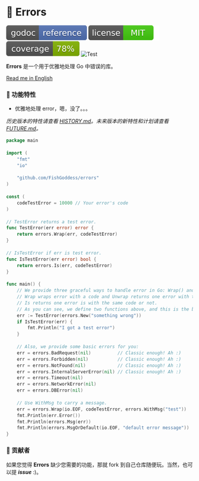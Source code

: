 # 🧯 Errors

[![Go Doc](_icons/godoc.svg)](https://pkg.go.dev/github.com/FishGoddess/errors)
[![License](_icons/license.svg)](https://opensource.org/licenses/MIT)
[![License](_icons/coverage.svg)](_icons/coverage.svg)
![Test](https://github.com/FishGoddess/errors/actions/workflows/test.yml/badge.svg)

**Errors** 是一个用于优雅地处理 Go 中错误的库。

[Read me in English](./README.en.md)

### 🙋‍ 功能特性

* 优雅地处理 error，嗯，没了。。。

_历史版本的特性请查看 [HISTORY.md](./HISTORY.md)。未来版本的新特性和计划请查看 [FUTURE.md](./FUTURE.md)。_

```go
package main

import (
	"fmt"
	"io"

	"github.com/FishGoddess/errors"
)

const (
	codeTestError = 10000 // Your error's code
)

// TestError returns a test error.
func TestError(err error) error {
	return errors.Wrap(err, codeTestError)
}

// IsTestError if err is test error.
func IsTestError(err error) bool {
	return errors.Is(err, codeTestError)
}

func main() {
	// We provide three graceful ways to handle error in Go: Wrap() and Unwrap() and Is().
	// Wrap wraps error with a code and Unwrap returns one error with this code.
	// Is returns one error is with the same code or not.
	// As you can see, we define two functions above, and this is the basic way to use this lib.
	err := TestError(errors.New("something wrong"))
	if IsTestError(err) {
		fmt.Println("I got a test error")
	}

	// Also, we provide some basic errors for you:
	err = errors.BadRequest(nil)          // Classic enough! Ah :)
	err = errors.Forbidden(nil)           // Classic enough! Ah :)
	err = errors.NotFound(nil)            // Classic enough! Ah :)
	err = errors.InternalServerError(nil) // Classic enough! Ah :)
	err = errors.Timeout(nil)
	err = errors.NetworkError(nil)
	err = errors.DBError(nil)

	// Use WithMsg to carry a message.
	err = errors.Wrap(io.EOF, codeTestError, errors.WithMsg("test"))
	fmt.Println(err.Error())
	fmt.Println(errors.Msg(err))
	fmt.Println(errors.MsgOrDefault(io.EOF, "default error message"))
}

```

### 👥 贡献者

如果您觉得 **Errors** 缺少您需要的功能，那就 fork 到自己仓库随便玩。当然，也可以提 _**issue**_ :)。
